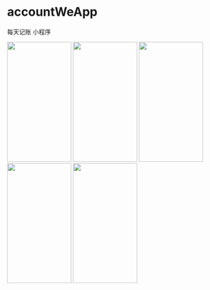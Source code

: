 # accountWeApp
每天记账 小程序

<img src="https://i.loli.net/2019/02/19/5c6b9cf797599.png" width = "150" height = "280" />

<img src="https://i.loli.net/2019/02/19/5c6b95c815d5d.jpg" width = "150" height = "280"  />
<img src="https://i.loli.net/2019/02/19/5c6b95c83a8d8.jpg" width = "150" height = "280"  />
<img src="https://i.loli.net/2019/02/19/5c6b95ca9aec7.jpg" width = "150" height = "280"  />
<img src="https://i.loli.net/2019/02/19/5c6b95cae2ea2.jpg" width = "150" height = "280"  />
